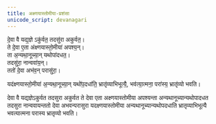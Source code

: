 ```yaml
---
title: अक्ष्णयास्तोमीया-प्रशंसा
unicode_script: devanagari
---
```


दे॒वा वै यद्य॒ज्ञे ऽकु॑र्वत॒ तदसु॑रा अकुर्वत॒।  
ते दे॒वा ए॒ता अ॑क्ष्णयास्तो॒मीया॑ अपश्य॒न्।  
ता अ॒न्यथा॒नूच्या॒न् यथोपा॑दधत॒।  
तदसु॑रा॒ नान्ववा॑य॒न्।  
ततो॑ दे॒वा अभ॑व॒न् परासु॑रा॒। 

यद॑क्ष्णयास्तो॒मीया॑ अ॒न्यथा॒नूच्या॒न् यथो॑प॒दधा॑ति॒ भ्रातृ॑व्याभिभूत्यै॒, भव॑त्या॒त्मना॒ परा॑स्य॒ भ्रातृ॑व्यो भवति।

देवा वै यद्यज्ञेऽकुर्वत तदसुरा अकुर्वत ते देवा एता अक्ष्णयास्तोमीया अपश्यन्ता अन्यथानूच्यान्यथोपादधत तदसुरा नान्ववायन्ततो देवा अभवन्परासुरा यदक्ष्णयास्तोमीया अन्यथानूच्यान्यथोपदधाति भ्रातृव्याभिभूत्यै भवत्यात्मना परास्य भ्रातृव्यो भवति।